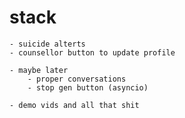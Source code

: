 # stack
    - suicide alterts
    - counsellor button to update profile

    - maybe later
        - proper conversations
        - stop gen button (asyncio)

    - demo vids and all that shit